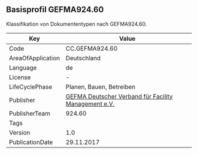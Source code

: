 ## Basisprofil GEFMA924.60
Klassifikation von Dokumententypen nach GEFMA924.60.

Key | Value |
--|--|
Code | CC.GEFMA924.60 |  
AreaOfApplication | Deutschland |  
Language | de |  
License | - |  
LifeCyclePhase | Planen, Bauen, Betreiben |  
Publisher | [GEFMA Deutscher Verband für Facility Management e.V.](https://www.cafmring.de/cafm-connect/) |  
PublisherTeam | 924.60 |  
Tags |  |  
Version | 1.0 |  
PublicationDate | 29.11.2017 |  
